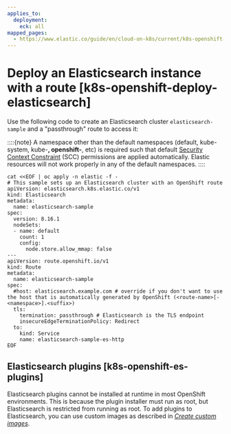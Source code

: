 ```yaml
---
applies_to:
  deployment:
    eck: all
mapped_pages:
  - https://www.elastic.co/guide/en/cloud-on-k8s/current/k8s-openshift-deploy-elasticsearch.html
---
```


# Deploy an Elasticsearch instance with a route [k8s-openshift-deploy-elasticsearch]

Use the following code to create an Elasticsearch cluster `elasticsearch-sample` and a "passthrough" route to access it:

::::{note} 
A namespace other than the default namespaces (default, kube-system, kube-**, openshift-**, etc) is required such that default [Security Context Constraint](https://docs.openshift.com/container-platform/4.12/authentication/managing-security-context-constraints.html) (SCC) permissions are applied automatically. Elastic resources will not work properly in any of the default namespaces.
::::


```shell
cat <<EOF | oc apply -n elastic -f -
# This sample sets up an Elasticsearch cluster with an OpenShift route
apiVersion: elasticsearch.k8s.elastic.co/v1
kind: Elasticsearch
metadata:
  name: elasticsearch-sample
spec:
  version: 8.16.1
  nodeSets:
  - name: default
    count: 1
    config:
      node.store.allow_mmap: false
---
apiVersion: route.openshift.io/v1
kind: Route
metadata:
  name: elasticsearch-sample
spec:
  #host: elasticsearch.example.com # override if you don't want to use the host that is automatically generated by OpenShift (<route-name>[-<namespace>].<suffix>)
  tls:
    termination: passthrough # Elasticsearch is the TLS endpoint
    insecureEdgeTerminationPolicy: Redirect
  to:
    kind: Service
    name: elasticsearch-sample-es-http
EOF
```

## Elasticsearch plugins [k8s-openshift-es-plugins]

Elasticsearch plugins cannot be installed at runtime in most OpenShift environments. This is because the plugin installer must run as root, but Elasticsearch is restricted from running as root. To add plugins to Elasticsearch, you can use custom images as described in [*Create custom images*](create-custom-images.md).


